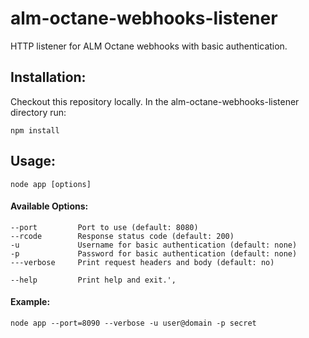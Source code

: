 # alm-octane-webhooks-listener
HTTP listener for ALM Octane webhooks with basic authentication.

## Installation:

Checkout this repository locally. In the alm-octane-webhooks-listener directory run:

    npm install

## Usage:

	node app [options]

#### Available Options:
	--port         Port to use (default: 8080)
	--rcode        Response status code (default: 200)
	-u             Username for basic authentication (default: none)
	-p             Password for basic authentication (default: none)
	---verbose     Print request headers and body (default: no)

	--help         Print help and exit.',

#### Example:
    node app --port=8090 --verbose -u user@domain -p secret

